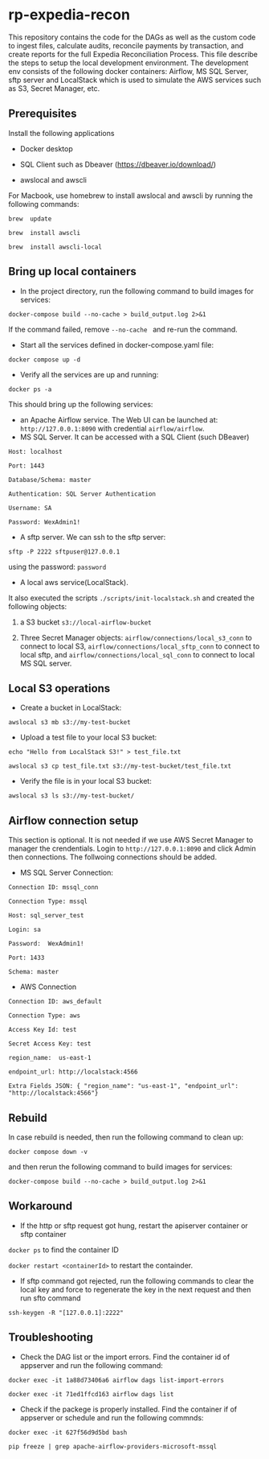 # rp-expedia-recon

This repository contains the code for the DAGs as well as the custom code to ingest files, calculate audits, reconcile payments by transaction, and create reports for the full Expedia Reconciliation Process. This file describe the steps to setup the local development environment. The development env consists of the following docker containers: Airflow, MS SQL Server, sftp server and LocalStack which is used to simulate the AWS services such as S3, Secret Manager, etc.

## Prerequisites 

Install the following applications

* Docker desktop

* SQL Client such as Dbeaver (https://dbeaver.io/download/)

* awslocal and awscli

For Macbook, use homebrew to install awslocal and awscli by running the following commands:   

```brew  update```

```brew  install awscli```

```brew  install awscli-local```

## Bring up local containers 

* In the project directory, run the following command to build images for services:

```docker-compose build --no-cache > build_output.log 2>&1```

If the command failed, remove ```--no-cache ``` and re-run the command.

* Start all the services defined in docker-compose.yaml file:

```docker compose up -d```

* Verify all the services are up and running:

```docker ps -a```

This should bring up the following services: 

* an Apache Airflow service. The Web UI can be launched at: ```http://127.0.0.1:8090``` with credential ```airflow/airflow```.
* MS SQL Server.  It can be accessed with a SQL Client (such DBeaver)

```Host: localhost```

```Port: 1443```

```Database/Schema: master```

```Authentication: SQL Server Authentication```

```Username: SA```

```Password: WexAdmin1!```

* A sftp server. We can ssh to the sftp server: 

```sftp -P 2222 sftpuser@127.0.0.1```

using the password: ```password```

* A local aws service(LocalStack). 

It also executed the scripts ```./scripts/init-localstack.sh```  and created the following objects:

1. a S3 bucket ```s3://local-airflow-bucket```

2. Three Secret Manager objects: ```airflow/connections/local_s3_conn``` to connect to local S3, ```airflow/connections/local_sftp_conn``` to connect to local sftp, and ```airflow/connections/local_sql_conn``` to connect to local MS SQL server.


## Local S3 operations 

* Create a bucket in LocalStack:

```awslocal s3 mb s3://my-test-bucket```

* Upload a test file to your local S3 bucket:

```echo "Hello from LocalStack S3!" > test_file.txt```

```awslocal s3 cp test_file.txt s3://my-test-bucket/test_file.txt```

* Verify the file is in your local S3 bucket:

```awslocal s3 ls s3://my-test-bucket/```

## Airflow connection setup 

This section is optional. It is not needed if we use AWS Secret Manager to manager the crendentials.
 Login to ```http://127.0.0.1:8090``` and  click Admin then connections. The follwoing connections should be added. 
* MS SQL Server Connection:

```Connection ID: mssql_conn```

```Connection Type: mssql```

```Host: sql_server_test```

```Login: sa```

```Password:  WexAdmin1!```

```Port: 1433```

```Schema: master```

* AWS Connection

```Connection ID: aws_default```

```Connection Type: aws```

```Access Key Id: test```

```Secret Access Key: test```

```region_name:  us-east-1```

```endpoint_url: http://localstack:4566```

```Extra Fields JSON: { "region_name": "us-east-1", "endpoint_url": "http://localstack:4566"}```

## Rebuild

In case rebuild is needed, then run the following command to clean up: 

```docker compose down -v```

and then rerun the following command to build images for services:

```docker-compose build --no-cache > build_output.log 2>&1```

## Workaround

* If the http or sftp request got hung, restart the apiserver container or sftp container

```docker ps``` to find the container ID

```docker restart <containerId>``` to restart the containder.

* If sftp command got rejected, run the following commands to clear the local key and force to regenerate the key in the next request and then run sfto command

```ssh-keygen -R "[127.0.0.1]:2222"```

## Troubleshooting
* Check the DAG list or the import errors. Find the container id of appserver and run the following command: 

```docker exec -it 1a88d73406a6 airflow dags list-import-errors```

```docker exec -it 71ed1ffcd163 airflow dags list```

* Check if the packege is properly installed. Find the container if of appserver or schedule and run the following commnds:

```docker exec -it 627f56d9d5bd bash```

```pip freeze | grep apache-airflow-providers-microsoft-mssql```